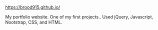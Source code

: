 https://brood915.github.io/

My portfolio website. One of my first projects..
Used jQuery, Javascript, Nootstrap, CSS, and HTML.
